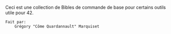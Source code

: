 
Ceci est une collection de Bibles de commande de base pour certains outils utile pour 42.

    Fait par:
        Grégory "Côme Quardannault" Marquiset
